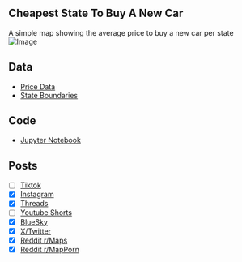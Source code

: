 ## Cheapest State To Buy A New Car
A simple map showing the average price to buy a new car per state
![Image](https://drive.google.com/uc?export=view&id=1Dr3FEENkNHiJMxb8PxLpFvVB5qjszFy5)

## Data
* [Price Data](https://caredge.com/guides/cheapest-state-to-buy-a-car)
* [State Boundaries](https://www.census.gov/geographies/mapping-files/time-series/geo/carto-boundary-file.html)

## Code
* [Jupyter Notebook](FormatData.ipynb)

## Posts
- [ ] [Tiktok]()
- [x] [Instagram](https://www.instagram.com/p/DJ9sFCBPDJA/)
- [x] [Threads](https://www.threads.com/@vinemapper/post/DJ9sFe-PAKd)
- [ ] [Youtube Shorts]()
- [x] [BlueSky](https://bsky.app/profile/vinemapper.bsky.social/post/3lprmkyoyfk2k)
- [x] [X/Twitter](https://x.com/VineMapper/status/1925601487092330773)
- [x] [Reddit r/Maps](https://www.reddit.com/r/Maps/comments/1ksw8q6/average_new_car_price/)
- [x] [Reddit r/MapPorn](https://www.reddit.com/r/MapPorn/comments/1ksw8rw/average_new_car_price/)
